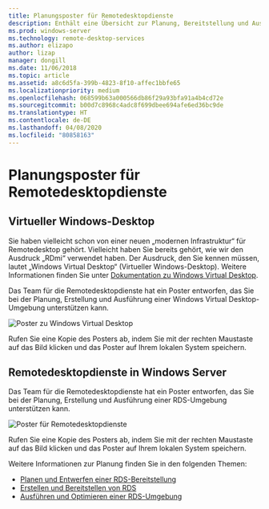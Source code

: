 ```yaml
---
title: Planungsposter für Remotedesktopdienste
description: Enthält eine Übersicht zur Planung, Bereitstellung und Ausführung von Remotedesktopdiensten
ms.prod: windows-server
ms.technology: remote-desktop-services
ms.author: elizapo
author: lizap
manager: dongill
ms.date: 11/06/2018
ms.topic: article
ms.assetid: a8c6d5fa-399b-4823-8f10-affec1bbfe65
ms.localizationpriority: medium
ms.openlocfilehash: 068599b63a000566db86f29a93bfa91a4b4cd72e
ms.sourcegitcommit: b00d7c8968c4adc8f699dbee694afe6ed36bc9de
ms.translationtype: HT
ms.contentlocale: de-DE
ms.lasthandoff: 04/08/2020
ms.locfileid: "80858163"
---
```

# <a name="remote-desktop-services---planning-poster"></a>Planungsposter für Remotedesktopdienste

## <a name="windows-virtual-desktop"></a>Virtueller Windows-Desktop

Sie haben vielleicht schon von einer neuen „modernen Infrastruktur“ für Remotedesktop gehört. Vielleicht haben Sie bereits gehört, wie wir den Ausdruck „RDmi“ verwendet haben. Der Ausdruck, den Sie kennen müssen, lautet „Windows Virtual Desktop“ (Virtueller Windows-Desktop). Weitere Informationen finden Sie unter [Dokumentation zu Windows Virtual Desktop](https://docs.microsoft.com/azure/virtual-desktop/).

Das Team für die Remotedesktopdienste hat ein Poster entworfen, das Sie bei der Planung, Erstellung und Ausführung einer Windows Virtual Desktop-Umgebung unterstützen kann.

![Poster zu Windows Virtual Desktop](./media/wvd-poster-download.png)

Rufen Sie eine Kopie des Posters ab, indem Sie mit der rechten Maustaste auf das Bild klicken und das Poster auf Ihrem lokalen System speichern.

## <a name="remote-desktop-services-in-windows-server"></a>Remotedesktopdienste in Windows Server

Das Team für die Remotedesktopdienste hat ein Poster entworfen, das Sie bei der Planung, Erstellung und Ausführung einer RDS-Umgebung unterstützen kann.

![Poster für Remotedesktopdienste](./media/rds-poster-download.png)

Rufen Sie eine Kopie des Posters ab, indem Sie mit der rechten Maustaste auf das Bild klicken und das Poster auf Ihrem lokalen System speichern.

Weitere Informationen zur Planung finden Sie in den folgenden Themen:

- [Planen und Entwerfen einer RDS-Bereitstellung](rds-plan-and-design.md)
- [Erstellen und Bereitstellen von RDS](rds-build-and-deploy.md)
- [Ausführen und Optimieren einer RDS-Umgebung](rds-run-and-tune.md)
